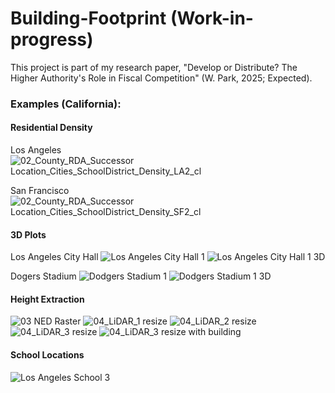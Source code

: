 # Building-Footprint (Work-in-progress)

This project is part of my research paper, "Develop or Distribute? The Higher Authority's Role in Fiscal Competition" (W. Park, 2025; Expected).

### Examples (California):

#### Residential Density

Los Angeles
![02_County_RDA_Successor Location_Cities_SchoolDistrict_Density_LA2_cl](https://github.com/user-attachments/assets/1a16d4f2-24e1-48bd-a840-4b0646df757e)

San Francisco
![02_County_RDA_Successor Location_Cities_SchoolDistrict_Density_SF2_cl](https://github.com/user-attachments/assets/79e554df-d564-448d-8ec8-4f3fcb312e27)

#### 3D Plots

Los Angeles City Hall
![Los Angeles City Hall 1](https://github.com/user-attachments/assets/f8896320-497e-4643-98f8-0035ebed986a)
![Los Angeles City Hall 1 3D](https://github.com/user-attachments/assets/48173831-b5ec-425d-a82c-2d0de7b6497d)

Dogers Stadium
![Dodgers Stadium 1](https://github.com/user-attachments/assets/c2f647ad-df55-4487-958a-ba46faa53b7e)
![Dodgers Stadium 1 3D](https://github.com/user-attachments/assets/eb031cbd-fa16-4f0f-8abb-b3ba71c12cdc)

#### Height Extraction
![03 NED Raster](https://github.com/user-attachments/assets/a730bf2d-d8f4-439b-91a2-48973d662705)
![04_LiDAR_1 resize](https://github.com/user-attachments/assets/90882a5e-a23f-4041-839c-74d3dbd409ee)
![04_LiDAR_2 resize](https://github.com/user-attachments/assets/586aff01-18bc-4953-9dda-c243c6df1348)
![04_LiDAR_3 resize](https://github.com/user-attachments/assets/30b9c176-d63c-4425-9f9e-f8e712055e8e)
![04_LiDAR_3 resize with building](https://github.com/user-attachments/assets/8e18876a-36a1-495b-8ff8-257422ef289e)

#### School Locations
![Los Angeles School 3](https://github.com/user-attachments/assets/3dba57f9-2e77-47df-aecb-d8aedd860112)

